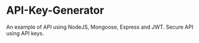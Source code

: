 # API-Key-Generator
An example of API using NodeJS, Mongoose, Express and JWT. Secure API using API keys.
